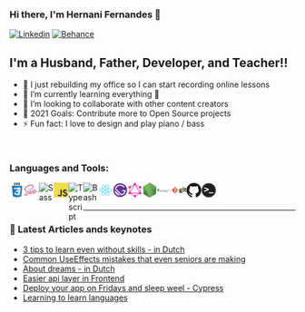 ### Hi there, I'm Hernani Fernandes 👋

[![Linkedin](https://img.shields.io/badge/LinkedIn-0077B5?style=for-the-badge&logo=linkedin&logoColor=white)](https://www.linkedin.com/in/hernani-fernandes/)
[![Behance](https://img.shields.io/badge/-Behance-blue?style=for-the-badge&logo=behance&logoColor=white)](https://www.behance.net/hernanifernandes/)

## I'm a Husband, Father, Developer, and Teacher!!

- 🔭 I just rebuilding my office so I can start recording online lessons
- 🌱 I’m currently learning everything 🤣
- 👯 I’m looking to collaborate with other content creators
- 🥅 2021 Goals: Contribute more to Open Source projects
- ⚡ Fun fact: I love to design and play piano / bass
<br />

### Languages and Tools:
<img align="left" alt="CSS3" width="26px" src="https://raw.githubusercontent.com/github/explore/80688e429a7d4ef2fca1e82350fe8e3517d3494d/topics/css/css.png" />
<img align="left" alt="Sass" width="26px" src="https://raw.githubusercontent.com/github/explore/80688e429a7d4ef2fca1e82350fe8e3517d3494d/topics/sass/sass.png" />
<img align="left" alt="Sass" width="26px" src="https://avatars.githubusercontent.com/u/20658825?s=200&v=4" />
<img align="left" alt="JavaScript" width="26px" src="https://raw.githubusercontent.com/github/explore/80688e429a7d4ef2fca1e82350fe8e3517d3494d/topics/javascript/javascript.png" />
<img align="left" alt="Typescript" width="26px" src="https://user-images.githubusercontent.com/1771727/131647478-f7a5e3ea-2c15-45b6-85ed-1ecf2908c74c.png" />
<img align="left" alt="Bash" width="26px" src="https://user-images.githubusercontent.com/1771727/131647346-19d76d43-2fbb-4c49-b0f6-28c306a6c64f.png" />
<img align="left" alt="React" width="26px" src="https://raw.githubusercontent.com/github/explore/80688e429a7d4ef2fca1e82350fe8e3517d3494d/topics/react/react.png" />
<img align="left" alt="Gatsby" width="26px" src="https://raw.githubusercontent.com/github/explore/e94815998e4e0713912fed477a1f346ec04c3da2/topics/gatsby/gatsby.png" />
<img align="left" alt="GraphQL" width="26px" src="https://raw.githubusercontent.com/github/explore/80688e429a7d4ef2fca1e82350fe8e3517d3494d/topics/graphql/graphql.png" />
<img align="left" alt="Node.js" width="26px" src="https://raw.githubusercontent.com/github/explore/80688e429a7d4ef2fca1e82350fe8e3517d3494d/topics/nodejs/nodejs.png" />
<img align="left" alt="MongoDB" width="26px" src="https://raw.githubusercontent.com/github/explore/80688e429a7d4ef2fca1e82350fe8e3517d3494d/topics/mongodb/mongodb.png" />
<img align="left" alt="Git" width="26px" src="https://raw.githubusercontent.com/github/explore/80688e429a7d4ef2fca1e82350fe8e3517d3494d/topics/git/git.png" />
<img align="left" alt="GitHub" width="26px" src="https://raw.githubusercontent.com/github/explore/78df643247d429f6cc873026c0622819ad797942/topics/github/github.png" />
<img align="left" alt="Bash" width="26px" src="https://raw.githubusercontent.com/github/explore/80688e429a7d4ef2fca1e82350fe8e3517d3494d/topics/terminal/terminal.png" />

<br />
<br />

---

### 📕 Latest Articles ands keynotes
- [3 tips to learn even without skills - in Dutch](https://www.linkedin.com/pulse/3-tips-om-nieuwe-dingen-te-leren-als-je-zelf-geen-talent-fernandes/?trackingId=AG49yizV8RGdO69dLNX8FQ%3D%3D)
- [Common UseEffects mistakes that even seniors are making](https://dev.to/hernanif1/common-useeffects-mistakes-that-even-seniors-are-making-3o9g)
- [About dreams - in Dutch](https://www.linkedin.com/pulse/wat-een-droom-hernani-fernandes/)
- [Easier api layer in Frontend](https://docs.google.com/presentation/d/1nNvaW9obFEOd75akpiOdU8PjClrQ53Xyqcm5g9qcBWI)
- [Deploy your app on Fridays and sleep weel - Cypress](https://docs.google.com/presentation/d/1YD72HTmBkX-Cphvua7peWc1g-BH7XHWet23aCdlZv5o/)
- [Learning to learn languages](https://docs.google.com/presentation/d/1UTKsoAW0dfC7wd1oKqx74NRMrYXDJs8Ag5XwUGu4QZM/)


